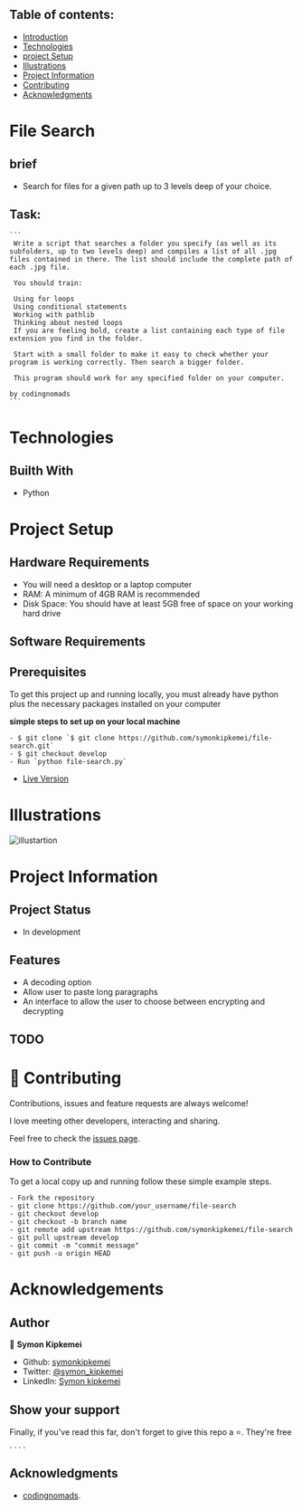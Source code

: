 
## Table of contents:
- [Introduction](#intro)
- [Technologies](#tech)
- [project Setup](#projo)
- [Illustrations](#illus)
- [Project Information](#info)
- [Contributing](#contri)
- [Acknowledgments](#know)

<INTRODUCTION>

<h1 id="intro">File Search</h1>

## brief
- Search for files for a given path up to 3 levels deep of your choice.


## Task:
    ```
     Write a script that searches a folder you specify (as well as its subfolders, up to two levels deep) and compiles a list of all .jpg files contained in there. The list should include the complete path of each .jpg file.

     You should train:

     Using for loops
     Using conditional statements
     Working with pathlib
     Thinking about nested loops
     If you are feeling bold, create a list containing each type of file extension you find in the folder.

     Start with a small folder to make it easy to check whether your program is working correctly. Then search a bigger folder.

     This program should work for any specified folder on your computer.

    by codingnomads
    ```

<TECHNOLOGIES>

<h1 id="tech">Technologies</h1>

## Builth With
- Python


<PROJECT-SETUP>

<h1 id="projo">Project Setup</h1>


## Hardware Requirements
- You will need a desktop or a laptop computer
- RAM: A minimum of 4GB RAM is recommended
- Disk Space: You should have at least 5GB free of space on your working hard drive

## Software Requirements

## Prerequisites

To get this project up and running locally, you must already have python plus the necessary packages installed on your computer

**simple steps to set up on your local machine**

```
- $ git clone `$ git clone https://github.com/symonkipkemei/file-search.git`
- $ git checkout develop
- Run `python file-search.py`
```

- [Live Version](https://replit.com/@symonkipkemei/file-search#file-search.py)


<ILLUSTRATIONS>

<h1 id="illus">Illustrations</h1>

![illustartion](https://github.com/symonkipkemei/file-search/blob/[main]/illu-min.jpg?raw=true)


<PROJECT-INFORMATION>

<h1 id="info">Project Information</h1>

## Project Status
- In development

## Features
- A decoding option
- Allow user to paste long paragraphs
- An interface to allow the user to choose between encrypting and decrypting

## TODO



<CONTRIBUTING>

<h1 id="contri">🤝 Contributing</h1>

Contributions, issues and feature requests are always welcome!

I love meeting other developers, interacting and sharing.

Feel free to check the [issues page](https://github.com/symonkipkemei/file-search/issues).

### How to Contribute

To get a local copy up and running follow these simple example steps.

```
- Fork the repository
- git clone https://github.com/your_username/file-search
- git checkout develop
- git checkout -b branch name
- git remote add upstream https://github.com/symonkipkemei/file-search
- git pull upstream develop
- git commit -m "commit message"
- git push -u origin HEAD
```


<ACKNOWLEDGMENTS>

<h1 id="know">Acknowledgements</h1>

## Author

👤 **Symon Kipkemei**

- Github: [symonkipkemei](https://github.com/symonkipkemei)
- Twitter: [@symon_kipkemei](https://twitter.com/symon_kipkemei)
- LinkedIn: [Symon kipkemei](https://www.linkedin.com/in/symon-kipkemei/)


## Show your support

Finally, if you've read this far, don't forget to give this repo a ⭐️. They're free . . . .

## Acknowledgments

- [codingnomads](https://codingnomads.co/).
